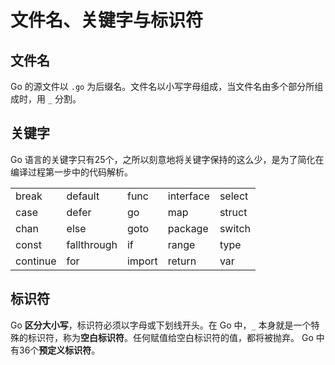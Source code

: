 # 文件名、关键字与标识符
## 文件名
Go 的源文件以 `.go` 为后缀名。文件名以小写字母组成，当文件名由多个部分所组成时，用 `_` 分割。

## 关键字
Go 语言的关键字只有25个，之所以刻意地将关键字保持的这么少，是为了简化在编译过程第一步中的代码解析。

|          |             |        |           |        |
| -------- | ----------- | ------ | --------- | ------ |
| break    | default     | func   | interface | select |
| case     | defer       | go     | map       | struct |
| chan     | else        | goto   | package   | switch |
| const    | fallthrough | if     | range     | type   |
| continue | for         | import | return    | var    |

## 标识符
Go **区分大小写**，标识符必须以字母或下划线开头。在 Go 中，`_` 本身就是一个特殊的标识符，称为**空白标识符**。任何赋值给空白标识符的值，都将被抛弃。
Go 中有36个**预定义标识符**。

